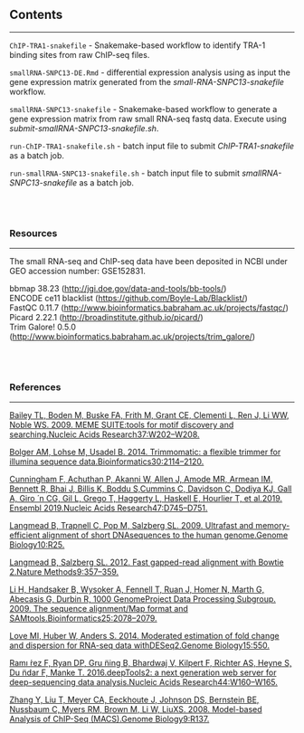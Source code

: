 ## Contents
___
`ChIP-TRA1-snakefile` - Snakemake-based workflow to identify TRA-1 binding sites from raw ChIP-seq files.  

`smallRNA-SNPC13-DE.Rmd` - differential expression analysis using as input the gene expression matrix generated from the *small-RNA-SNPC13-snakefile* workflow.  

`smallRNA-SNPC13-snakefile` - Snakemake-based workflow to generate a gene expression matrix from raw small RNA-seq fastq data. Execute using *submit-smallRNA-SNPC13-snakefile.sh*.  

`run-ChIP-TRA1-snakefile.sh` - batch input file to submit *ChIP-TRA1-snakefile* as a batch job.  

`run-smallRNA-SNPC13-snakefile.sh` - batch input file to submit *smallRNA-SNPC13-snakefile* as a batch job.  


<br>
<br>

### Resources
___
The small RNA-seq and ChIP-seq data have been deposited in NCBI under GEO accession number: GSE152831.

bbmap 38.23 (http://jgi.doe.gov/data-and-tools/bb-tools/)  
ENCODE ce11 blacklist (https://github.com/Boyle-Lab/Blacklist/)  
FastQC 0.11.7 (http://www.bioinformatics.babraham.ac.uk/projects/fastqc/)  
Picard 2.22.1 (http://broadinstitute.github.io/picard/)  
Trim Galore! 0.5.0 (http://www.bioinformatics.babraham.ac.uk/projects/trim_galore/)  

<br>
<br>

### References
___
[Bailey TL, Boden M, Buske FA, Frith M, Grant CE, Clementi L, Ren J, Li WW, Noble WS. 2009. MEME SUITE:tools for motif discovery and searching.Nucleic Acids Research37:W202–W208.](https://doi.org/10.1093/nar/gkp335)

[Bolger AM, Lohse M, Usadel B. 2014. Trimmomatic: a flexible trimmer for illumina sequence data.Bioinformatics30:2114–2120.](https://doi.org/10.1093/bioinformatics/btu170)

[Cunningham F, Achuthan P, Akanni W, Allen J, Amode MR, Armean IM, Bennett R, Bhai J, Billis K, Boddu S,Cummins C, Davidson C, Dodiya KJ, Gall A, Giro ́ n CG, Gil L, Grego T, Haggerty L, Haskell E, Hourlier T, et al.2019. Ensembl 2019.Nucleic Acids Research47:D745–D751.](https://doi.org/10.1093/nar/gky1113)  

[Langmead B, Trapnell C, Pop M, Salzberg SL. 2009. Ultrafast and memory-efficient alignment of short DNAsequences to the human genome.Genome Biology10:R25.](https://doi.org/10.1186/gb-2009-10-3-r25)  

[Langmead B, Salzberg SL. 2012. Fast gapped-read alignment with Bowtie 2.Nature Methods9:357–359.](https://doi.org/10.1038/nmeth.1923)  

[Li H, Handsaker B, Wysoker A, Fennell T, Ruan J, Homer N, Marth G, Abecasis G, Durbin R, 1000 GenomeProject Data Processing Subgroup. 2009. The sequence alignment/Map format and SAMtools.Bioinformatics25:2078–2079.](https://doi.org/10.1093/bioinformatics/btp352) 

[Love MI, Huber W, Anders S. 2014. Moderated estimation of fold change and dispersion for RNA-seq data withDESeq2.Genome Biology15:550.](https://doi.org/10.1186/s13059-014-0550-8)  

[Ramı ́rez F, Ryan DP, Gru ̈ning B, Bhardwaj V, Kilpert F, Richter AS, Heyne S, Du ̈ndar F, Manke T. 2016.deepTools2: a next generation web server for deep-sequencing data analysis.Nucleic Acids Research44:W160–W165.](https://doi.org/10.1093/nar/gkw257)  

[Zhang Y, Liu T, Meyer CA, Eeckhoute J, Johnson DS, Bernstein BE, Nussbaum C, Myers RM, Brown M, Li W, LiuXS. 2008. Model-based Analysis of ChIP-Seq (MACS).Genome Biology9:R137.](https://doi.org/10.1186/gb-2008-9-9-r137)  